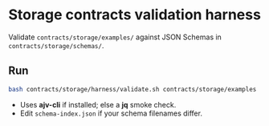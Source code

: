 # Storage contracts validation harness

Validate `contracts/storage/examples/` against JSON Schemas in `contracts/storage/schemas/`.

## Run
```bash
bash contracts/storage/harness/validate.sh contracts/storage/examples
```
- Uses **ajv-cli** if installed; else a **jq** smoke check.
- Edit `schema-index.json` if your schema filenames differ.
